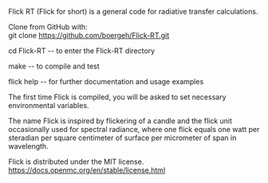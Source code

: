 
Flick RT (Flick for short) is a general code for radiative transfer calculations.

Clone from GitHub with:  
 git clone https://github.com/boergeh/Flick-RT.git  

 cd Flick-RT -- to enter the Flick-RT directory  

 make -- to compile and test  

 flick help -- for further documentation and usage examples  

The first time Flick is compiled, you will be asked to set necessary
environmental variables.  

The name Flick is inspired by flickering of a candle and the flick
unit occasionally used for spectral radiance, where one flick equals one
watt per steradian per square centimeter of surface per micrometer of
span in wavelength.  

Flick is distributed under the MIT license.  
https://docs.openmc.org/en/stable/license.html

